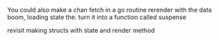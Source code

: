You could also make a chan
fetch in a go routine
rerender with the data
boom, loading state
 the. turn it into a function called suspense

revisit making structs with state and render method